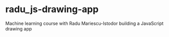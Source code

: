 # radu_js-drawing-app
Machine learning course with Radu Mariescu-Istodor building a JavaScript drawing app
